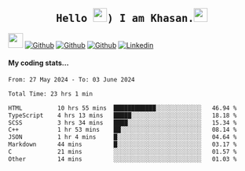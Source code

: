 <h2 align='center'><samp><strong>Hello <img src="https://media.giphy.com/media/hvRJCLFzcasrR4ia7z/giphy.gif" width="28px" height="28px">) I am Khasan.<img height="28px" src="https://emojis.slackmojis.com/emojis/images/1531849430/4246/blob-sunglasses.gif?1531849430"></strong></samp></h2>

<img src="https://media.giphy.com/media/WUlplcMpOCEmTGBtBW/giphy.gif" width="30">  [![Github](https://img.shields.io/github/followers/khasanrashidov?label=Follow%20Me&style=social)](https://github.com/khasanrashidov)  [![Github](https://img.shields.io/github/stars/khasanrashidov?affiliations=OWNER&style=social)](https://github.com/khasanrashidov)  [![Github](https://img.shields.io/github/watchers/khasanrashidov/khasanrashidov?style=social)](https://github.com/khasanrashidov) [![Linkedin](https://img.shields.io/badge/LinkedIn-Khasan%20Rashidov-blue?logo=Linkedin&logoColor=blue&labelColor=black&style=flat-square)](https://www.linkedin.com/in/khasanr)  

#### My coding stats...
<!--START_SECTION:waka-->

```txt
From: 27 May 2024 - To: 03 June 2024

Total Time: 23 hrs 1 min

HTML          10 hrs 55 mins  ████████████░░░░░░░░░░░░░   46.94 %
TypeScript    4 hrs 13 mins   █████░░░░░░░░░░░░░░░░░░░░   18.18 %
SCSS          3 hrs 34 mins   ████░░░░░░░░░░░░░░░░░░░░░   15.34 %
C++           1 hr 53 mins    ██░░░░░░░░░░░░░░░░░░░░░░░   08.14 %
JSON          1 hr 4 mins     █░░░░░░░░░░░░░░░░░░░░░░░░   04.64 %
Markdown      44 mins         █░░░░░░░░░░░░░░░░░░░░░░░░   03.17 %
C             21 mins         ░░░░░░░░░░░░░░░░░░░░░░░░░   01.57 %
Other         14 mins         ░░░░░░░░░░░░░░░░░░░░░░░░░   01.03 %
```

<!--END_SECTION:waka-->

<!---
khasanrashidov/khasanrashidov is a ✨ special ✨ repository because its `README.md` (this file) appears on your GitHub profile.
You can click the Preview link to take a look at your changes.
--->
